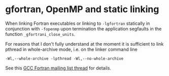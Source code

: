 # gfortran, OpenMP and static linking

When linking Fortran executables or linking to `-lgfortran` statically in
conjunction with `-fopenmp` upon termination the application segfaults in the
function `_gfortrani_close_units`.

For reasons that I don't fully understand at the moment it is sufficient to link
pthread in whole-archive mode, i.e. on the linker command line

```
-Wl,--whole-archive -lpthread -Wl,--no-whole-archive
```

See this [GCC Fortran mailing list thread][ml] for details.

[ml]: https://gcc.gnu.org/pipermail/fortran/2021-April/055903.html
